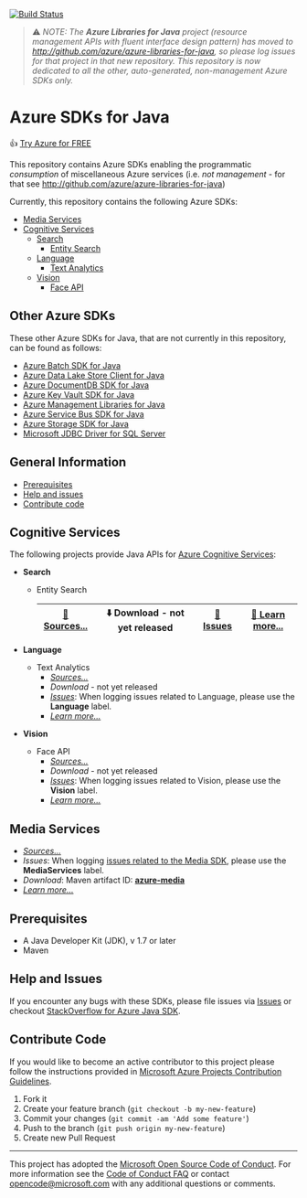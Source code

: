 [![Build Status](https://travis-ci.org/Azure/azure-libraries-for-java.svg?style=flat-square&label=build)](https://travis-ci.org/Azure/azure-libraries-for-java)

> :warning: *NOTE: The **Azure Libraries for Java** project (resource management APIs with fluent interface design pattern) has moved to http://github.com/azure/azure-libraries-for-java, so please log issues for that project in that new repository. This repository is now dedicated to all the other, auto-generated, non-management Azure SDKs only.*

# Azure SDKs for Java

:+1: [Try Azure for FREE](http://go.microsoft.com/fwlink/?LinkId=330212)

This repository contains Azure SDKs enabling the programmatic *consumption* of miscellaneous Azure services (i.e. *not management* - for that see http://github.com/azure/azure-libraries-for-java)

Currently, this repository contains the following Azure SDKs:

* [Media Services](#media-services)
* [Cognitive Services](#cognitive-services)
  * [Search](#search)
  	* [Entity Search](#entity-search)
  * [Language](#language)
    * [Text Analytics](#text-analytics)
  * [Vision](#vision)
    * [Face API](#face-api)

## Other Azure SDKs

These other Azure SDKs for Java, that are not currently in this repository, can be found as follows:

* [Azure Batch SDK for Java](https://github.com/azure/azure-batch-sdk-for-java)
* [Azure Data Lake Store Client for Java](https://github.com/Azure/azure-data-lake-store-java)
* [Azure DocumentDB SDK for Java](https://github.com/Azure/azure-documentdb-java)
* [Azure Key Vault SDK for Java](https://github.com/Azure/azure-keyvault-java)
* [Azure Management Libraries for Java](https://github.com/azure/azure-libraries-for-java)
* [Azure Service Bus SDK for Java](https://github.com/Azure/azure-service-bus-java)
* [Azure Storage SDK for Java](https://github.com/Azure/azure-storage-java)
* [Microsoft JDBC Driver for SQL Server](https://github.com/Microsoft/mssql-jdbc)

## General Information
* [Prerequisites](#prerequisites)
* [Help and issues](#help-and-issues)
* [Contribute code](#contribute-code)

## Cognitive Services

The following projects provide Java APIs for [Azure Cognitive Services](https://azure.microsoft.com/en-us/services/cognitive-services/):

* <a name="search"></a>**Search**
  * <a name="entity-search"></a>Entity Search
  
    | [:page_facing_up: Sources...](https://github.com/Azure/azure-sdk-for-java/tree/master/cognitiveservices/azure-entitysearch) | :arrow_down: Download - not yet released | [:triangular_flag_on_post: Issues](https://github.com/azure/azure-sdk-for-java/issues?q=is%3Aopen+is%3Aissue+label%3AEntitySearch) | [:book: Learn more...](https://azure.microsoft.com/en-us/services/cognitive-services/bing-entity-search-api/) |
    | --- | --- | --- | --- |

* <a name="language"></a>**Language**
  * <a name="text-analytics"></a>Text Analytics
    * [*Sources...*](https://github.com/Azure/azure-sdk-for-java/tree/master/cognitiveservices/azure-language)
    * *Download* - not yet released
    * [*Issues*](https://github.com/azure/azure-sdk-for-java/issues?q=is%3Aopen+is%3Aissue+label%3ALanguage): When logging issues related to Language, please use the **Language** label.
    * [*Learn more...*](https://azure.microsoft.com/en-us/services/cognitive-services/directory/lang/)

* <a name="vision"></a>**Vision**
  * <a name="face-api"></a>Face API
    * [*Sources...*](https://github.com/Azure/azure-sdk-for-java/tree/master/cognitiveservices/azure-vision)
    * *Download* - not yet released
    * [*Issues*](https://github.com/azure/azure-sdk-for-java/issues?q=is%3Aopen+is%3Aissue+label%3AVision): When logging issues related to Vision, please use the **Vision** label.
    * [*Learn more...*](https://azure.microsoft.com/en-us/services/cognitive-services/face/)

## Media Services

* [*Sources...*](https://github.com/Azure/azure-sdk-for-java/tree/0.9/services/azure-media)
* *Issues*: When logging [issues related to the Media SDK](https://github.com/azure/azure-sdk-for-java/issues?q=is%3Aopen+is%3Aissue+label%3AMediaServices), please use the **MediaServices** label.
* *Download*: Maven artifact ID: [**azure-media**](http://search.maven.org/#search%7Cgav%7C1%7Cg%3A%22com.microsoft.azure%22%20AND%20a%3A%22azure-media%22)
* [*Learn more...*](https://azure.microsoft.com/en-us/services/media-services/)

## Prerequisites

- A Java Developer Kit (JDK), v 1.7 or later
- Maven

## Help and Issues

If you encounter any bugs with these SDKs, please file issues via [Issues](https://github.com/Azure/azure-sdk-for-java/issues) or checkout [StackOverflow for Azure Java SDK](http://stackoverflow.com/questions/tagged/azure-java-sdk).

## Contribute Code

If you would like to become an active contributor to this project please follow the instructions provided in [Microsoft Azure Projects Contribution Guidelines](http://azure.github.io/guidelines.html).

1. Fork it
2. Create your feature branch (`git checkout -b my-new-feature`)
3. Commit your changes (`git commit -am 'Add some feature'`)
4. Push to the branch (`git push origin my-new-feature`)
5. Create new Pull Request

---

This project has adopted the [Microsoft Open Source Code of Conduct](https://opensource.microsoft.com/codeofconduct/). For more information see the [Code of Conduct FAQ](https://opensource.microsoft.com/codeofconduct/faq/) or contact [opencode@microsoft.com](mailto:opencode@microsoft.com) with any additional questions or comments.

